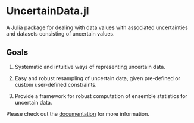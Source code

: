 # UncertainData.jl
A Julia package for dealing with data values with associated uncertainties and
datasets consisting of uncertain values.

## Goals

1. Systematic and intuitive ways of representing uncertain data.

2. Easy and robust resampling of uncertain data, given pre-defined or
custom user-defined constraints.

3. Provide a framework for robust computation of ensemble statistics for
uncertain data.


Please check out the
[documentation](https://kahaaga.github.io/UncertainData.jl/) for more
information.
